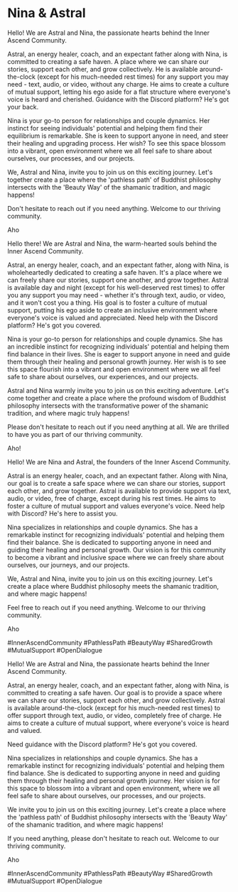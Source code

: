 # Nina & Astral

Hello! We are Astral and Nina, the passionate hearts behind the Inner Ascend Community. 

Astral, an energy healer, coach, and an expectant father along with Nina, is committed to creating a safe haven. A place where we can share our stories, support each other, and grow collectively. He is available around-the-clock (except for his much-needed rest times) for any support you may need - text, audio, or video, without any charge. He aims to create a culture of mutual support, letting his ego aside for a flat structure where everyone's voice is heard and cherished. Guidance with the Discord platform? He's got your back.

Nina is your go-to person for relationships and couple dynamics. Her instinct for seeing individuals' potential and helping them find their equilibrium is remarkable. She is keen to support anyone in need, and steer their healing and upgrading process. Her wish? To see this space blossom into a vibrant, open environment where we all feel safe to share about ourselves, our processes, and our projects.

We, Astral and Nina, invite you to join us on this exciting journey. Let's together create a place where the 'pathless path' of Buddhist philosophy intersects with the 'Beauty Way' of the shamanic tradition, and magic happens!

Don't hesitate to reach out if you need anything. Welcome to our thriving community.

Aho

Hello there! We are Astral and Nina, the warm-hearted souls behind the Inner Ascend Community.

Astral, an energy healer, coach, and an expectant father, along with Nina, is wholeheartedly dedicated to creating a safe haven. It's a place where we can freely share our stories, support one another, and grow together. Astral is available day and night (except for his well-deserved rest times) to offer you any support you may need - whether it's through text, audio, or video, and it won't cost you a thing. His goal is to foster a culture of mutual support, putting his ego aside to create an inclusive environment where everyone's voice is valued and appreciated. Need help with the Discord platform? He's got you covered.

Nina is your go-to person for relationships and couple dynamics. She has an incredible instinct for recognizing individuals' potential and helping them find balance in their lives. She is eager to support anyone in need and guide them through their healing and personal growth journey. Her wish is to see this space flourish into a vibrant and open environment where we all feel safe to share about ourselves, our experiences, and our projects.

Astral and Nina warmly invite you to join us on this exciting adventure. Let's come together and create a place where the profound wisdom of Buddhist philosophy intersects with the transformative power of the shamanic tradition, and where magic truly happens!

Please don't hesitate to reach out if you need anything at all. We are thrilled to have you as part of our thriving community.

Aho!

Hello! We are Nina and Astral, the founders of the Inner Ascend Community.

Astral is an energy healer, coach, and an expectant father. Along with Nina, our goal is to create a safe space where we can share our stories, support each other, and grow together. Astral is available to provide support via text, audio, or video, free of charge, except during his rest times. He aims to foster a culture of mutual support and values everyone's voice. Need help with Discord? He's here to assist you.

Nina specializes in relationships and couple dynamics. She has a remarkable instinct for recognizing individuals' potential and helping them find their balance. She is dedicated to supporting anyone in need and guiding their healing and personal growth. Our vision is for this community to become a vibrant and inclusive space where we can freely share about ourselves, our journeys, and our projects.

We, Astral and Nina, invite you to join us on this exciting journey. Let's create a place where Buddhist philosophy meets the shamanic tradition, and where magic happens!

Feel free to reach out if you need anything. Welcome to our thriving community.

Aho

#InnerAscendCommunity #PathlessPath #BeautyWay #SharedGrowth #MutualSupport #OpenDialogue

Hello! We are Astral and Nina, the passionate hearts behind the Inner Ascend Community.

Astral, an energy healer, coach, and an expectant father, along with Nina, is committed to creating a safe haven. Our goal is to provide a space where we can share our stories, support each other, and grow collectively. Astral is available around-the-clock (except for his much-needed rest times) to offer support through text, audio, or video, completely free of charge. He aims to create a culture of mutual support, where everyone's voice is heard and valued. 

Need guidance with the Discord platform? He's got you covered.

Nina specializes in relationships and couple dynamics. She has a remarkable instinct for recognizing individuals' potential and helping them find balance. She is dedicated to supporting anyone in need and guiding them through their healing and personal growth journey. Her vision is for this space to blossom into a vibrant and open environment, where we all feel safe to share about ourselves, our processes, and our projects.

We invite you to join us on this exciting journey. Let's create a place where the 'pathless path' of Buddhist philosophy intersects with the 'Beauty Way' of the shamanic tradition, and where magic happens!

If you need anything, please don't hesitate to reach out. Welcome to our thriving community.

Aho

#InnerAscendCommunity #PathlessPath #BeautyWay #SharedGrowth #MutualSupport #OpenDialogue